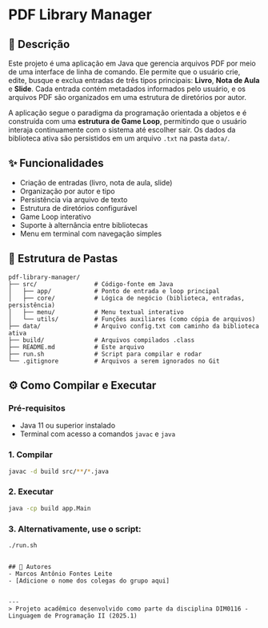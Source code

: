 # PDF Library Manager

## 📖 Descrição
Este projeto é uma aplicação em Java que gerencia arquivos PDF por meio de uma interface de linha de comando. Ele permite que o usuário crie, edite, busque e exclua entradas de três tipos principais: **Livro**, **Nota de Aula** e **Slide**. Cada entrada contém metadados informados pelo usuário, e os arquivos PDF são organizados em uma estrutura de diretórios por autor.

A aplicação segue o paradigma da programação orientada a objetos e é construída com uma **estrutura de Game Loop**, permitindo que o usuário interaja continuamente com o sistema até escolher sair. Os dados da biblioteca ativa são persistidos em um arquivo `.txt` na pasta `data/`.

## ✨ Funcionalidades
- Criação de entradas (livro, nota de aula, slide)
- Organização por autor e tipo
- Persistência via arquivo de texto
- Estrutura de diretórios configurável
- Game Loop interativo
- Suporte à alternância entre bibliotecas
- Menu em terminal com navegação simples

## 📁 Estrutura de Pastas
```
pdf-library-manager/
├── src/                # Código-fonte em Java
│   ├── app/            # Ponto de entrada e loop principal
│   ├── core/           # Lógica de negócio (biblioteca, entradas, persistência)
│   ├── menu/           # Menu textual interativo
│   └── utils/          # Funções auxiliares (como cópia de arquivos)
├── data/               # Arquivo config.txt com caminho da biblioteca ativa
├── build/              # Arquivos compilados .class
├── README.md           # Este arquivo
├── run.sh              # Script para compilar e rodar
└── .gitignore          # Arquivos a serem ignorados no Git
```

## ⚙️ Como Compilar e Executar

### Pré-requisitos
- Java 11 ou superior instalado
- Terminal com acesso a comandos `javac` e `java`

### 1. Compilar
```bash
javac -d build src/**/*.java
```

### 2. Executar
```bash
java -cp build app.Main
```

### 3. Alternativamente, use o script:
```bash
./run.sh
```

```

## 👥 Autores
- Marcos Antônio Fontes Leite
- [Adicione o nome dos colegas do grupo aqui]


---
> Projeto acadêmico desenvolvido como parte da disciplina DIM0116 - Linguagem de Programação II (2025.1)
